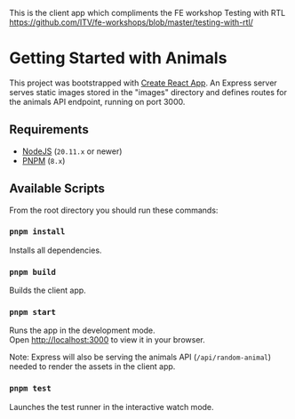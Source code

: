 This is the client app which compliments the FE workshop Testing with RTL https://github.com/ITV/fe-workshops/blob/master/testing-with-rtl/

# Getting Started with Animals

This project was bootstrapped with [Create React App](https://github.com/facebook/create-react-app).
An Express server serves static images stored in the "images" directory and defines routes for the animals API endpoint, running on port 3000.

## Requirements

- [NodeJS](https://nodejs.org/en/) (`20.11.x` or newer)
- [PNPM](https://pnpm.io) (`8.x`)

## Available Scripts

From the root directory you should run these commands:

### `pnpm install`

Installs all dependencies.

### `pnpm build`

Builds the client app.

### `pnpm start`

Runs the app in the development mode.\
Open [http://localhost:3000](http://localhost:3000) to view it in your browser.

Note: Express will also be serving the animals API (`/api/random-animal`) needed to render the assets in the client app.

### `pnpm test`

Launches the test runner in the interactive watch mode.
